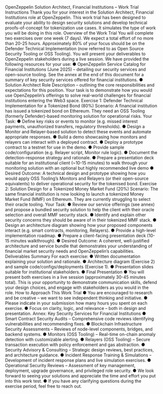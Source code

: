 OpenZeppelin Solution Architect, Financial Institutions – Work Trial Instructions
Thank you for your interest in the Solution Architect, Financial Institutions role at OpenZeppelin.
This work trial has been designed to evaluate your ability to design security solutions and develop
technical proofs-of-concept for tokenization use cases. It simulates the type of work you will be
doing in this role.
Overview of the Work Trial
You will complete two exercises over one week (7 days). We expect a total effort of no more than
20-25 hours. Approximately 80% of your focus should be on the Defender Technical
Implementation (now referred to as Open Source Security Tooling or OSS Tooling). You will present
your deliverables to OpenZeppelin stakeholders during a live session.
We have provided the following resources for your use:
●
OpenZeppelin Service Catalog for Financial Institutions (June 2025) – detailing our security
services and open-source tooling. See the annex at the end of this document for a
summary of key security services offered for financial institutions.
●
Solution Architect Role Description – outlining the core responsibilities and expectations for
this position.
Your task is to demonstrate how you would use OpenZeppelin’s offerings to solve real-world
challenges for financial institutions entering the Web3 space.
Exercise 1: Defender Technical Implementation for a Tokenized Bond (80%)
Scenario: A financial institution has issued a tokenized bond on Ethereum. They need an OSS
Tooling (formerly Defender)-based monitoring solution for operational risks.
Your Task:
●
Define key risks or events to monitor (e.g. missed interest payments, unauthorized
transfers, regulatory thresholds).
●
Design a Monitor and Relayer-based solution to detect these events and automate
appropriate responses.
●
Build a demo showcasing how monitors and relayers can interact with a deployed contract.
●
Deploy a prototype contract to a testnet for use in the demo.
●
Provide sample code/configuration (e.g. Relayer script, Monitor rule logic).
●
Document the detection-response strategy and rationale.
●
Prepare a presentation deck suitable for an institutional client (~10-15 minutes) to walk
through your monitoring solution with an optional but highly recommended live demo
●
Desired Outcome: A technical design and prototype showing how you would apply OSS
Tooling’s Monitors and Relayers (or their open-source equivalents) to deliver operational
security for the tokenised bond.
Exercise 2: Solution Design for a Tokenized Money Market Fund (20%)
Scenario: The same financial institution is now looking to launch a tokenized Money Market Fund
(MMF) on Ethereum. They are currently struggling to select their oracle tooling.
Your Task:
●
Review our service offerings (see annex) and propose a bundled security solution to help
the client with their oracle selection and overall MMF security stack.
●
Identify and explain other security concerns they should be aware of in their tokenized
MMF stack.
●
Design an architecture diagram showing how your proposed components interact (e.g.
smart contracts, monitoring, Relayers).
●
Provide a high-level implementation roadmap.
●
Prepare a client-facing presentation deck (10-15 minutes walkthrough).
●
Desired Outcome: A coherent, well-justified architecture and service bundle that
demonstrates your understanding of financial market security needs and OpenZeppelin’s
capabilities.
Deliverables Summary
For each exercise:
●
Written documentation explaining your solution and rationale.
●
Architecture diagram (Exercise 2) and sample code/configs/deployments (Exercise 1).
●
Presentation slides suitable for institutional stakeholders.
●
Final Presentation
●
You will present both exercises in a live session (approximately 30-45 minutes total). This
is your opportunity to demonstrate communication skills, defend your design choices, and
engage with stakeholders as you would in the role.
How to Approach This Work Trial
●
You are encouraged to research and be creative – we want to see independent thinking
and initiative.
●
Please indicate in your submission how many hours you spent on each exercise.
●
Focus on clarity, logic, and relevance – both in design and presentation.
Annex: Key Security Services for Financial Institutions
●
Smart Contract Security Audits – Comprehensive code reviews identifying vulnerabilities
and recommending fixes.
●
Blockchain Infrastructure Security Assessments – Reviews of node-level components,
bridges, and backend systems.
●
Monitors (OSS Tooling) – Real-time on-chain anomaly detection with customizable alerting.
●
Relayers (OSS Tooling) – Secure transaction execution with policy enforcement and gas
abstraction.
●
Security Advisory & Consulting – Strategic design reviews, best practices, and architecture
guidance.
●
Incident Response Training & Simulations – Development of incident response plans and
live simulation exercises.
●
Operational Security Reviews – Assessment of key management, deployment, upgrade
governance, and privileged role security.
●
We look forward to seeing your solutions and appreciate the time and effort you put into
this work test.
●
If you have any clarifying questions during the exercise period, feel free to reach out.